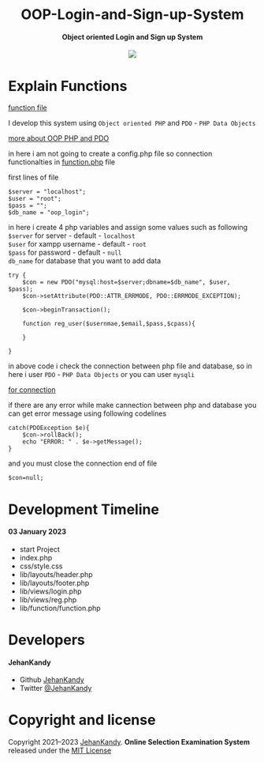 <h1 align="center">OOP-Login-and-Sign-up-System</h1>
<h4 align="center">Object oriented Login and Sign up System</h4>

<p align="center"><img src="https://wakatime.com/badge/user/0ac30051-5698-4ae9-851e-7d4853d4aba7/project/895242d1-4ecf-4309-9073-6fcbdc71fac7.svg"></p>


<h1>Explain Functions</h1>

[function file](https://github.com/JehanKandy/OOP-Login-and-Sign-up-System/blob/main/lib/function/function.php)


I develop this system using `Object oriented PHP` and `PDO` - `PHP Data Objects`

[more about OOP PHP and PDO](https://www.w3schools.com/php/php_mysql_intro.asp)

in here i am not going to create a config.php file so connection functionalties in [function.php](https://github.com/JehanKandy/OOP-Login-and-Sign-up-System/blob/main/lib/function/function.php) file

first lines of file 

    $server = "localhost";
    $user = "root";
    $pass = "";
    $db_name = "oop_login";
    
in here i create 4 php variables and assign some values such as following <br>
`$server` for server - default - `localhost`<br>
`$user` for xampp username - default - `root`<br>
`$pass` for password - default - `null`<br>
`db_name` for database that you want to add data<br>


    try {
        $con = new PDO("mysql:host=$server;dbname=$db_name", $user, $pass);
        $con->setAttribute(PDO::ATTR_ERRMODE, PDO::ERRMODE_EXCEPTION);

        $con->beginTransaction();

        function reg_user($usernmae,$email,$pass,$cpass){
            
        }

    }
    
in above code i check the connection between php file and database, so in here i user `PDO` - `PHP Data Objects` or you can user `mysqli`

[for connection](https://www.w3schools.com/php/php_mysql_connect.asp)


if there are any error while make cannection between php and database you can get error message using following codelines

    catch(PDOException $e){
        $con->rollBack();
        echo "ERROR: " . $e->getMessage();
    }

and you must close the connection end of file

    $con=null;
    


# Development Timeline

  <h4> 03 January 2023</h4>
  
  - start Project
  - index.php
  - css/style.css
  - lib/layouts/header.php
  - lib/layouts/footer.php
  - lib/views/login.php
  - lib/views/reg.php
  - lib/function/function.php

<h1>Developers</h1>
  <h4>JehanKandy</h4>

  - Github [JehanKandy](https://github.com/JehanKandy)
  - Twitter [@JehanKandy](https://twitter.com/jehankandy)
  
<h1>Copyright and license</h1>

Copyright 2021–2023 [JehanKandy](https://github.com/JehanKandy). <b>Online Selection Examination System</b> released under the [MIT License](https://github.com/JehanKandy/OOP-Login-and-Sign-up-System/blob/main/LICENSE)
